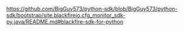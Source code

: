 https://github.com/BigGuy573/python-sdk/blob/BigGuy573/python-sdk/bootstrap/site.blackfireio.cfg_monitor_sdk-py.java/README.md#blackfire-sdk-for-python
